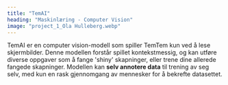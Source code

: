```yaml
---
title: "TemAI"
heading: "Maskinlæring - Computer Vision"
image: "project_1_Ola Hulleberg.webp"
---
```


TemAI er en computer vision-modell som spiller TemTem kun ved å lese skjermbilder. Denne modellen forstår spillet kontekstmessig, og kan utføre diverse oppgaver som å fange 'shiny' skapninger, eller trene dine allerede fangede skapninger. Modellen kan **selv annotere data** til trening av seg selv, med kun en rask gjennomgang av mennesker for å bekrefte datasettet.

